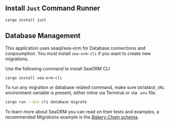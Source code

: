 ## Install `Just` Command Runner

```bash
cargo install just
```

## Database Management

This application uses seaql/sea-orm for Database connections and conpsumption.
You must install `sea-orm-cli` if you want to create new migrations.

Use the following command to install SeaORM CLI

```bash
cargo install sea-orm-cli
```

To run any migration or database related command, make sure `DATABASE_URL`
environment variable is present, either inline via Terminal or via `.env` file.

```bash
cargo run --bin cli database migrate
```

To learn more about SeaORM you can read on their tests and examples, a
recommended Migrations example is the [_Bakery Chain_ schema][1].

[1]: https://github.com/SeaQL/sea-orm/tree/master/tests/common/bakery_chain
